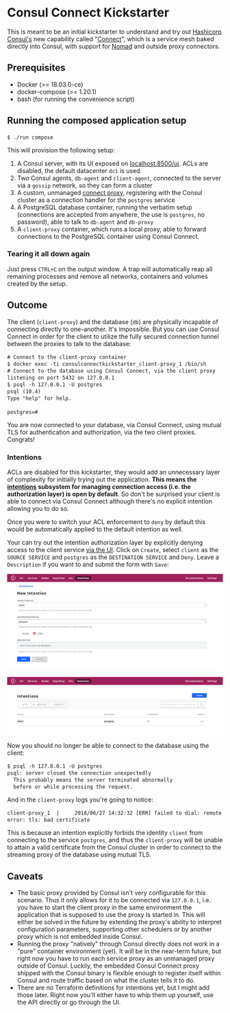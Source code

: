 # Consul Connect Kickstarter

This is meant to be an initial kickstarter to understand and try out [Hashicorp Consul's](https://www.consul.io/) new capability called "[Connect](https://www.consul.io/docs/connect/index.html)", which is a service mesh baked directly into Consul, with support for [Nomad](https://www.nomadproject.io) and outside proxy connectors.

## Prerequisites

- Docker (>= 18.03.0-ce)
- docker-compose (>= 1.20.1)
- bash (for running the convenience script)

## Running the composed application setup

```
$ ./run compose
```

This will provision the following setup:

1. A Consul server, with its UI exposed on [localhost:8500/ui](http://localhost:8500). ACLs are disabled, the default datacenter `dc1` is used.
2. Two Consul agents, `db-agent` and `client-agent`, connected to the server via a `gossip` network, so they can form a cluster
3. A custom, unmanaged [connect proxy](https://www.consul.io/docs/connect/proxies.html), registering with the Consul cluster as a connection handler for the `postgres` service
4. A PostgreSQL database container, running the verbatim setup (connections are accepted from anywhere, the use is `postgres`, no password), able to talk to `db-agent` and `db-proxy`
5. A `client-proxy` container, which runs a local proxy, able to forward connections to the PostgreSQL container using Consul Connect.

### Tearing it all down again

Just press `CTRL+C` on the output window. A trap will automatically reap all remaining processes and remove all networks, containers and volumes created by the setup.

## Outcome

The client (`client-proxy`) and the database (`db`) are physically incapable of connecting directly to one-another. It's impossible. But you can use Consul Connect in order for the client to utilize the fully secured connection tunnel between the proxies to talk to the database:

```
# Connect to the client-proxy container
$ docker exec -ti consulconnectkickstarter_client-proxy_1 /bin/sh
# Connect to the database using Consul Connect, via the client proxy listening on port 5432 on 127.0.0.1
$ psql -h 127.0.0.1 -U postgres
psql (10.4)
Type "help" for help.

postgres=#
```

You are now connected to your database, via Consul Connect, using mutual TLS for authentication and authorization, via the two client proxies. Congrats!

### Intentions

ACLs are disabled for this kickstarter, they would add an unnecessary layer of complexity for initially trying out the application. **This means the [intentions](https://www.consul.io/docs/connect/intentions.html) subsystem for managing connection access (i.e. the authorization layer) is open by default**. So don't be surprised your client is able to connect via Consul Connect although there's no explicit intention allowing you to do so.

Once you were to switch your ACL enforcement to `deny` by default this would be automatically applied to the default intention as well.

Your can try out the intention authorization layer by explicitly denying access to the client service [via the UI](http://localhost:8501/ui/dc1/intentions). Click on `Create`, select `client` as the `SOURCE SERVICE` and `postgres` as the `DESTINATION SERVICE` and `Deny`. Leave a `Description` if you want to and submit the form with `Save`:

![new_intention](images/new_intention.png)

![saved_intention](images/saved_intention.png)

Now you should no longer be able to connect to the database using the client:

```
$ psql -h 127.0.0.1 -U postgres
psql: server closed the connection unexpectedly
  This probably means the server terminated abnormally
  before or while processing the request.
```

And in the `client-proxy` logs you're going to notice:

```
client-proxy_1  |     2018/06/27 14:32:32 [ERR] failed to dial: remote error: tls: bad certificate
```

This is because an intention explicitly forbids the identity `client` from connecting to the service `postgres`, and thus the `client-proxy` will be unable to attain a valid certificate from the Consul cluster in order to connect to the streaming proxy of the database using mutual TLS.

## Caveats

- The basic proxy provided by Consul isn't very configurable for this scenario. Thus it only allows for it to be connected via `127.0.0.1`, i.e. you have to start the client proxy in the same environment the application that is supposed to use the proxy is started in. This will either be solved in the future by extending the proxy's ability to interpret configuration parameters, supporting other schedulers or by another proxy which is not embedded inside Consul.
- Running the proxy "natively" through Consul directly does not work in a "pure" container environment (yet). It will be in the near-term future, but right now you have to run each service proxy as an unmanaged proxy outside of Consul. Luckily, the embedded Consul Connect proxy shipped with the Consul binary is flexible enough to register itself within Consul and route traffic based on what the cluster tells it to do.
- There are no Terraform definitions for intentions yet, but I might add those later. Right now you'll either have to whip them up yourself, use the API directly or go through the UI.
